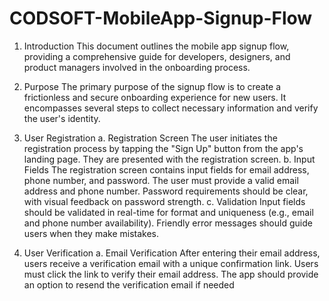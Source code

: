 # CODSOFT-MobileApp-Signup-Flow
1. Introduction
This document outlines the mobile app signup flow, providing a comprehensive guide for developers, designers, and product managers involved in the onboarding process.

2. Purpose
The primary purpose of the signup flow is to create a frictionless and secure onboarding experience for new users. It encompasses several steps to collect necessary information and verify the user's identity.

3. User Registration
a. Registration Screen
The user initiates the registration process by tapping the "Sign Up" button from the app's landing page.
They are presented with the registration screen.
b. Input Fields
The registration screen contains input fields for email address, phone number, and password.
The user must provide a valid email address and phone number.
Password requirements should be clear, with visual feedback on password strength.
c. Validation
Input fields should be validated in real-time for format and uniqueness (e.g., email and phone number availability).
Friendly error messages should guide users when they make mistakes.
4. User Verification
a. Email Verification
After entering their email address, users receive a verification email with a unique confirmation link.
Users must click the link to verify their email address.
The app should provide an option to resend the verification email if needed
